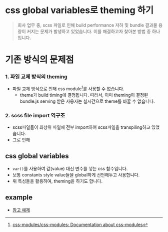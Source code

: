 # css global variables로 theming 하기

> 회사 업무 중, scss 파일로 인해 build performance 저하 및 bundle 결과물 용량이 커지는 문제가 발생하고 있었습니다.
> 이를 해결하고자 찾아본 방법 중 하나입니다.

# 기존 방식의 문제점

### 1. 파일 교체 방식의 theming

- 파일 교체 방식으로 인해 css module[^1]를 사용할 수 없습니다.
  - theme가 build timing에 결정됩니다. 따라서, 이미 theming이 결정된 bundle.js serving 받은 사용자는 실시간으로 theme를 바꿀 수 없습니다.

### 2. scss file import 역구조

- scss파일들이 최상위 파일에 전부 import하여 scss파일을 transpiling하고 있었습니다.
- 그로 인해

## css global variables

- `var()`를 사용하여 값(value) 대신 변수를 넣는 css 함수입니다.
- 보통 constants style value들을 global하게 선언해두고 사용합니다.
- 위 특성들을 활용하여, theming을 하기도 합니다.

## example

- [참고 예제](https://codesandbox.io/s/react-and-scss-forked-m0854?file=/src/components/Itemview/ItemView.jsx:0-31)

[^1]: [css-modules/css-modules: Documentation about css-modules](https://github.com/css-modules/css-modules)
